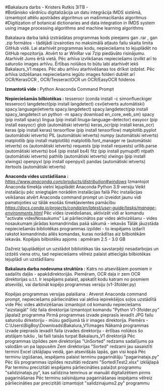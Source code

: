 #Bakalaura darbs - Kristers Rutkis 3ITB -  
#Botānisko vārdnīcu digitalizācija un datu integrācija IMDS sistēmā, izmantojot attēlu apstrādes algoritmus un mašīnmacīšanās algoritmus
#Digitization of botanical dictionaries and data integration in IMDS system using image processing algorithms and machine learning algorithms

Bakalaura darba laikā izstrādātas programmas kods pieejams gan .rar , gan .zip formātos - tādējādi izvairoties no maksimālā atļauto failu skaita limita GitHub vidē.
Lai atarhivēt programmas kodu, nepieciešams to lejuplādēt no GitHub repozitorija. Atvērt to ar WinRar vai 7zip piedāvāto risinājumu. Atarhivēt Jums ērtā vietā.
Pēc arhīva izvlikšanas nepieciešams izvilkt arī to saturošo images arhīvu. Ērtības nolūkos to būtu labi atarhivēt iekš Bakalaurs_V1 mapes.
Pēc abu arhīvu atarhivēšanas tos drīkst izdzēst.
Pēc arhīva izdzēšanas nepieciešams iegūto images folderi dublēt arī OCR/KerasOCR , OCR/TesseractOCR un OCR/EasyOCR folderos

**Izmantotā vide :**
Python
Anaconda Command Prompt

**Nepieciešamās bilbiotēkas :**
  tesserocr (conda install -c simonflueckiger tesserocr)
  langdetect(pip install langdetect)
  csv(ietverts automātiski)
  spacy.language(ietverts spacy.langdetect)
  spacy.langdetect(pip install spacy_langdetect un  python -m spacy download en_core_web_sm)
  spacy (pip install spacy)
  lingua (pip install linuga-language-detector)
  easyocr (pip install easyocr)
  glob (automātiski ietverts)
  keras_ocr(pip install keras_ocr)
  keras (pip install keras)
  tensorflow (pip install tensorflow)
  matplotlib.pyplot (automātiski ietverts)
  PIL (automātiski ietverts)
  numpy (automātiski ietverts)
  matplotlib (pip install matplotlib)
  matplotlib.font_manager
  re (automātiski ietverts)
  os (automātiski ietverts)
  requests (pip install requests)
  urllib.parse (automātiski ietverts)
  bs4 (pip install bs4)
  fitz (pip install pymupdf)
  ntpath (automātiski ietverts)
  pathlib (automātiski ietverts)
  xlwings (pip install xlwings)
  openpyxl (pip install openpyxl)
  pandas (automātiski ietverts)
  itertools (automātiski ietverts)
  
  **Anaconda vides uzstādīšana :**
  *https://www.anaconda.com/products/distribution#windows*
  Izmantojot Anaconda tīmekļa vietni lejuplādēt Anaconda Python 3.9 versiju
  Veikt instalāciju pēc sniegtajām norādēm instalācijas failā
  Pēc instalācijas veikšanas atvērt Anaconda command prompt un izveidot jaunu vidi pamatojoties uz tālāk esošās tīmekļavientes pamācību
  *https://docs.conda.io/projects/conda/en/latest/user-guide/tasks/manage-environments.html*
  Pēc vides izveidošanas, aktivizēt vidi ar komandu "activate videsNosaukums"
  Lai pārliecinātos par vides aktivizēšanu - vides nosaukumam jārādas komandrindas pašā sākumā - iekavās
  Tālāk jāuzstāda nepieciešamās bibliotēkas programmas izpildei - to iespējams izdarīt rakstot komandrindu ailēs komandas, kuras norādītas aiz bilbiotēkām iekavās.
  Kopējais bilbiotēku apjoms : apmēram 2.5 - 3.0 GB

  Dažreiz lajuplādējot un uzstādot bibliotēkas tās savstarpēji nesadarbojas un izdzēš viena otru, tad nepieciešams vēlreiz palaist attiecīgās bilbiotēkas lejuplādi un uzstādīšanu
  
  **Bakalaura darba nodevuma struktūra :** 
      Katrs no atsevišķiem posmiem ir sadalīts daļās  - apakšdirektorijās. Piemēram, OCR daļa ir zem OCR direktorijas u.t.t.
      Ir iespējams palaist, apskatīt kodu katram no posmiem atsevišķi, vai darbināt kopējo programmas versiju (v1-3folder.py)
      
  Kopējas programmas versijas palaišana :
      Atverot Anaconda command prompt, nepieciešams pārliecināties vai aktīva iepirekšējos soļos uzstādītā vide
      Pēc vides aktivizēšanas izmantojot cd komandu nepieciešams "aizstaigāt" līdz faila direktorijai
      Izmantojot komandu "Python V1-3folder.py" jāpalaiž programma
      Pirmā programmas izvade pieprasīs ievadīt JPG failu saturošu dirketoriju - mūsu gadījumā tā ir images direktorija. Piemērs - C:\Users\BigBoy\Downloads\Bakalura_V1\images
      Nākamā programmas izvade pieprasīs ievadīt faila izvades direktoriju - ērtības nolūkos šo atstājam tukšu , lai faili taisās turpat Bakalaurs_V1 direktorijā
      Pēc programmas izpildes zem direktorijas "UnSorted" redzams sadalījums pa valodām un pa lappusēm
      Zem direktorijas "Sorted" redzami jau sasaistīti termini Excel izklājlapu veidā, gan atsevišķās lapās, gan visi kopā
      Pēc terminu izgūšanas, iespējams palaist terminu pagarinātāju "pagarinatajs.py"
      Pēc šīs programmas izpildes rezultāti redzami "Sorted\Test2.xlsx" izklājlapā
      Par terminu precizitāti iespējams pārliecināties palaižot programmu "salidzinatajs.py", kas salīdzina temrinus ar manuāli digitalizētiem pirms pagarināšanas
      Pēc terminu saīsinājuma pagarināšanas iespējams vēlreiz pārliecināties par precizitāti izmantojot "salidzinajums2.py" programmu
      
      
  
